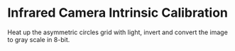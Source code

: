# Infrared Camera Intrinsic Calibration

Heat up the asymmetric circles grid with light, invert and convert the image to gray scale in 8-bit.